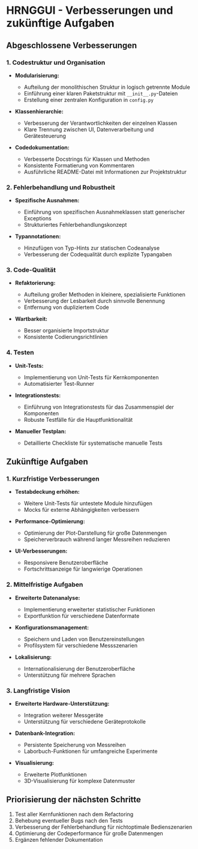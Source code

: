 # HRNGGUI - Verbesserungen und zukünftige Aufgaben

## Abgeschlossene Verbesserungen

### 1. Codestruktur und Organisation

- **Modularisierung:**

  - Aufteilung der monolithischen Struktur in logisch getrennte Module
  - Einführung einer klaren Paketstruktur mit `__init__.py`-Dateien
  - Erstellung einer zentralen Konfiguration in `config.py`

- **Klassenhierarchie:**

  - Verbesserung der Verantwortlichkeiten der einzelnen Klassen
  - Klare Trennung zwischen UI, Datenverarbeitung und Gerätesteuerung

- **Codedokumentation:**
  - Verbesserte Docstrings für Klassen und Methoden
  - Konsistente Formatierung von Kommentaren
  - Ausführliche README-Datei mit Informationen zur Projektstruktur

### 2. Fehlerbehandlung und Robustheit

- **Spezifische Ausnahmen:**

  - Einführung von spezifischen Ausnahmeklassen statt generischer Exceptions
  - Strukturiertes Fehlerbehandlungskonzept

- **Typannotationen:**
  - Hinzufügen von Typ-Hints zur statischen Codeanalyse
  - Verbesserung der Codequalität durch explizite Typangaben

### 3. Code-Qualität

- **Refaktorierung:**

  - Aufteilung großer Methoden in kleinere, spezialisierte Funktionen
  - Verbesserung der Lesbarkeit durch sinnvolle Benennung
  - Entfernung von dupliziertem Code

- **Wartbarkeit:**
  - Besser organisierte Importstruktur
  - Konsistente Codierungsrichtlinien

### 4. Testen

- **Unit-Tests:**

  - Implementierung von Unit-Tests für Kernkomponenten
  - Automatisierter Test-Runner

- **Integrationstests:**

  - Einführung von Integrationstests für das Zusammenspiel der Komponenten
  - Robuste Testfälle für die Hauptfunktionalität

- **Manueller Testplan:**
  - Detaillierte Checkliste für systematische manuelle Tests

## Zukünftige Aufgaben

### 1. Kurzfristige Verbesserungen

- **Testabdeckung erhöhen:**

  - Weitere Unit-Tests für untestete Module hinzufügen
  - Mocks für externe Abhängigkeiten verbessern

- **Performance-Optimierung:**

  - Optimierung der Plot-Darstellung für große Datenmengen
  - Speicherverbrauch während langer Messreihen reduzieren

- **UI-Verbesserungen:**
  - Responsivere Benutzeroberfläche
  - Fortschrittsanzeige für langwierige Operationen

### 2. Mittelfristige Aufgaben

- **Erweiterte Datenanalyse:**

  - Implementierung erweiterter statistischer Funktionen
  - Exportfunktion für verschiedene Datenformate

- **Konfigurationsmanagement:**

  - Speichern und Laden von Benutzereinstellungen
  - Profilsystem für verschiedene Messszenarien

- **Lokalisierung:**
  - Internationalisierung der Benutzeroberfläche
  - Unterstützung für mehrere Sprachen

### 3. Langfristige Vision

- **Erweiterte Hardware-Unterstützung:**

  - Integration weiterer Messgeräte
  - Unterstützung für verschiedene Geräteprotokolle

- **Datenbank-Integration:**

  - Persistente Speicherung von Messreihen
  - Laborbuch-Funktionen für umfangreiche Experimente

- **Visualisierung:**
  - Erweiterte Plotfunktionen
  - 3D-Visualisierung für komplexe Datenmuster

## Priorisierung der nächsten Schritte

1. Test aller Kernfunktionen nach dem Refactoring
2. Behebung eventueller Bugs nach den Tests
3. Verbesserung der Fehlerbehandlung für nichtoptimale Bedienszenarien
4. Optimierung der Codeperformance für große Datenmengen
5. Ergänzen fehlender Dokumentation
